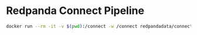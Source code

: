 # Redpanda Connect Pipeline

```bash
docker run --rm -it -v $(pwd):/connect -w /connect redpandadata/connect:4.38 streams -r shared.yaml connect1.yaml connect2.yaml
```
